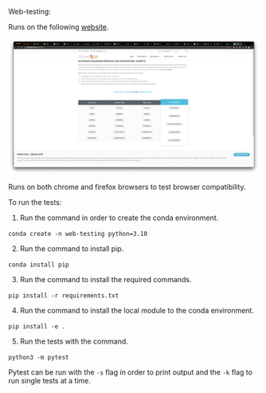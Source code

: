 
Web-testing:

Runs on the following [website](http://automationpractice.com/index.php).

![](imgs/main.png)

Runs on both chrome and firefox browsers to test browser compatibility.

To run the tests:

1. Run the command in order to create the conda environment.

`conda create -n web-testing python=3.10`

2. Run the command to install pip.

`conda install pip`

3. Run the command to install the required commands.

`pip install -r requirements.txt`

4. Run the command to install the local module to the conda environment.

`pip install -e .`

5. Run the tests with the command.

`python3 -m pytest`

Pytest can be run with the `-s` flag in order to print output and the `-k` flag to run single tests at a time.